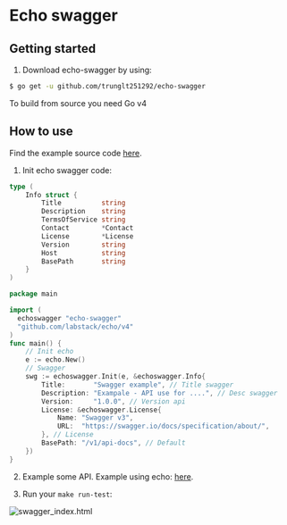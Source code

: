 # Echo swagger


## Getting started
1. Download echo-swagger by using:
```sh
$ go get -u github.com/trunglt251292/echo-swagger
```
To build from source you need Go v4

## How to use

Find the example source code [here](https://github.com/trunglt251292/echo-swagger/tree/main/example).

1. Init echo swagger code:

```go
type (
    Info struct {
        Title          string                
        Description    string                 
        TermsOfService string                 
        Contact        *Contact               
        License        *License               
        Version        string                 
        Host           string                 
        BasePath       string                 
    }
)
```

```go
package main

import (
  echoswagger "echo-swagger"
  "github.com/labstack/echo/v4"
)
func main() {
	// Init echo
	e := echo.New()
    // Swagger
    swg := echoswagger.Init(e, &echoswagger.Info{
        Title:       "Swagger example", // Title swagger
        Description: "Exampale - API use for ....", // Desc swagger
        Version:     "1.0.0", // Version api
        License: &echoswagger.License{
            Name: "Swagger v3",
            URL:  "https://swagger.io/docs/specification/about/",
        }, // License
        BasePath: "/v1/api-docs", // Default
    })
}
```

2. Example some API. Example using echo: [here](https://github.com/trunglt251292/echo-swagger/tree/main/example).

3. Run your `make run-test`:

![swagger_index.html](https://raw.githubusercontent.com/swaggo/swag/master/assets/example.png)